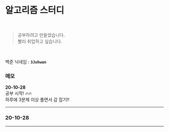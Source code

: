# 알고리즘 스터디

<br />

> 공부하려고 만들었습니다.  
> 빨리 취업하고 싶습니다.

<br/>

백준 닉네임 : **`3Juhwan`**<br/>

### 메모

**20-10-28** <br/>
공부 시작! 🔥🔥<br/>
하루에 3문제 이상 풀면서 감 잡기!!<br/>

---

### 20-10-28

---
